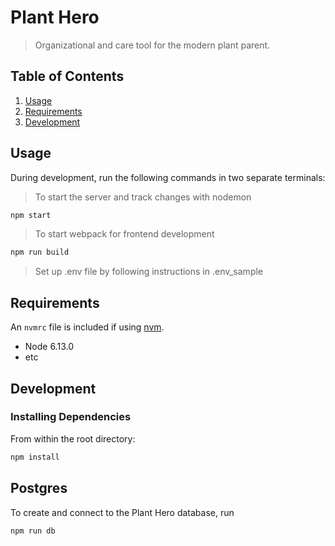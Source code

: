 # Plant Hero

> Organizational and care tool for the modern plant parent.

## Table of Contents

1. [Usage](#Usage)
1. [Requirements](#requirements)
1. [Development](#development)

## Usage

During development, run the following commands in two separate terminals:

> To start the server and track changes with nodemon
```sh
npm start
```
> To start webpack for frontend development
```sh
npm run build
```

> Set up .env file by following instructions in .env_sample

<!-- For production:

```sh
npm run production
``` -->

## Requirements

An `nvmrc` file is included if using [nvm](https://github.com/creationix/nvm).

- Node 6.13.0
- etc

## Development

### Installing Dependencies

From within the root directory:

```sh
npm install
```
## Postgres

To create and connect to the Plant Hero database, run

```sh
npm run db
```

<!-- ## CRUD API

The following URL's should be prefixed with '/api/products/:id'

| Action | Request Method | URL |
| ------------- | ------------- | --- |
| Create a new Product Description | POST | '/api/products/:id' |
| Get existing Product Description | GET | '/api/products/:id' |
| Update existing Product Description | PUT | '/api/products/:id' |
| Delete existing Product Description | DELETE | '/api/products/:id' |
 -->
